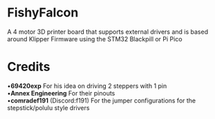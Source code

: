 # FishyFalcon
A 4 motor 3D printer board that supports external drivers and is based around Klipper Firmware using the STM32 Blackpill or Pi Pico
# Credits
•**69420exp** For his idea on driving 2 steppers with 1 pin<br />
•**Annex Engineering** For their pinouts<br />
•**comradef191** (Discord:f191) For the jumper configurations for the stepstick/polulu style drivers<br />
